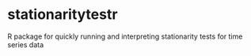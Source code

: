 # stationaritytestr
R package for quickly running and interpreting stationarity tests for time series data
